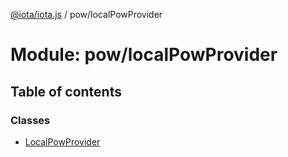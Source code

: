 [@iota/iota.js](../README.md) / pow/localPowProvider

# Module: pow/localPowProvider

## Table of contents

### Classes

- [LocalPowProvider](../classes/pow/localpowprovider.localpowprovider.md)
